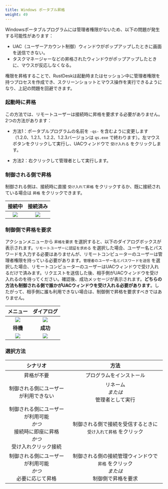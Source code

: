 ```yaml
---
title: Windows ポータブル昇格
weight: 49
---
```


Windowsポータブルプログラムには管理者権限がないため、以下の問題が発生する可能性があります：

- UAC（ユーザーアカウント制御）ウィンドウがポップアップしたときに画面を送信できない。
- タスクマネージャーなどの昇格されたウィンドウがポップアップしたときに、マウスが反応しなくなる。

権限を昇格することで、RustDeskは起動時またはセッション中に管理者権限を持つプロセスを作成でき、スクリーンショットとマウス操作を実行できるようになり、上記の問題を回避できます。

### 起動時に昇格

この方法では、リモートユーザーは接続時に昇格を要求する必要がありません。2つの方法があります：

* 方法1：ポータブルプログラムの名前を `-qs-` を含むように変更します（1.2.0、1.2.1、1.2.2、1.2.3バージョンは `qs.exe` で終わります）。左マウスボタンをクリックして実行し、UACウィンドウで `受け入れる` をクリックします。

* 方法2：右クリックして管理者として実行します。

### 制御される側で昇格

制御される側は、接続時に直接 `受け入れて昇格` をクリックするか、既に接続されている場合は `昇格` をクリックできます。

| 接続中 | 接続済み |
| :---: | :---: |
| ![](images/cm_unauth.jpg) | ![](images/cm_auth.jpg) |

### 制御側で昇格を要求

アクションメニューから `昇格を要求` を選択すると、以下のダイアログボックスが表示されます。`リモートユーザーに認証を求める` を選択した場合、ユーザー名とパスワードを入力する必要はありませんが、リモートコンピューターのユーザーは管理者権限を持っている必要があります。`管理者のユーザー名とパスワードを送信` を選択した場合、リモートコンピューターのユーザーはUACウィンドウで受け入れるだけで済みます。リクエストを送信した後、相手側がUACウィンドウを受け入れるのを待ってください。確認後、成功メッセージが表示されます。**どちらの方法も制御される側で誰かがUACウィンドウを受け入れる必要があります**。したがって、相手側に誰も利用できない場合は、制御側で昇格を要求すべきではありません。

| メニュー | ダイアログ |
| :---: | :---: |
| ![](images/menu.png) | ![](images/dialog.png) |
| **待機** | **成功** |
| ![](images/wait.png) | ![](images/success.png) |

### 選択方法

| シナリオ | 方法 |
| :---: | :---: |
| 昇格が不要 | プログラムをインストール |
| 制御される側にユーザーが利用できない | リネーム<br/>*または*<br/> 管理者として実行 |
| 制御される側にユーザーが利用可能<br/>*かつ*<br/> 接続時に即座に昇格<br/>*かつ*<br/> 受け入れクリック接続 | 制御される側で接続を受信するときに `受け入れて昇格` をクリック |
| 制御される側にユーザーが利用可能<br/>*かつ*<br/> 必要に応じて昇格 | 制御される側の接続管理ウィンドウで `昇格` をクリック<br/>*または*<br/> 制御側で昇格を要求 |
